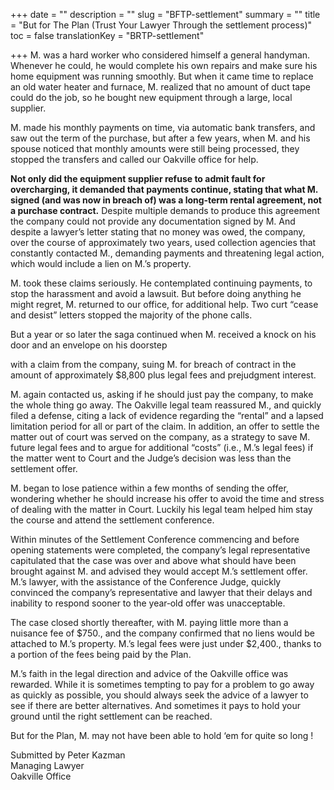 +++
date = ""
description = ""
slug = "BFTP-settlement"
summary = ""
title = "But for The Plan (Trust Your Lawyer Through the settlement process)"
toc = false
translationKey = "BRTP-settlement"

+++
M. was a hard worker who considered himself a general handyman. Whenever he could, he would complete his own repairs and make sure his home equipment was running smoothly. But when it came time to replace an old water heater and furnace, M. realized that no amount of duct tape could do the job, so he bought new equipment through a large, local supplier.

M. made his monthly payments on time, via automatic bank transfers, and saw out the term of the purchase, but after a few years, when M. and his spouse noticed that monthly amounts were still being processed, they stopped the transfers and called our Oakville office for help.

**Not only did the equipment supplier refuse to admit fault for overcharging, it demanded that payments continue, stating that what M. signed (and was now in breach of) was a long‐term rental agreement, not a purchase contract.** Despite multiple demands to produce this agreement the company could not provide any documentation signed by M. And despite a lawyer’s letter stating that no money was owed, the company, over the course of approximately two years, used collection agencies that constantly contacted M., demanding payments and threatening legal action, which would include a lien on M.’s property.

M. took these claims seriously. He contemplated continuing payments, to stop the harassment and avoid a lawsuit. But before doing anything he might regret, M. returned to our office, for additional help. Two curt “cease and desist” letters stopped the majority of the phone calls.

But a year or so later the saga continued when M. received a knock on his door and an envelope on his doorstep

with a claim from the company, suing M. for breach of contract in the amount of approximately $8,800 plus legal fees and prejudgment interest.

M. again contacted us, asking if he should just pay the company, to make the whole thing go away. The Oakville legal team reassured M., and quickly filed a defense, citing a lack of evidence regarding the “rental” and a lapsed limitation period for all or part of the claim. In addition, an offer to settle the matter out of court was served on the company, as a strategy to save M. future legal fees and to argue for additional “costs” (i.e., M.’s legal fees) if the matter went to Court and the Judge’s decision was less than the settlement offer.

M. began to lose patience within a few months of sending the offer, wondering whether he should increase his offer to avoid the time and stress of dealing with the matter in Court. Luckily his legal team helped him stay the course and attend the settlement conference.

Within minutes of the Settlement Conference commencing and before opening statements were completed, the company’s legal representative capitulated that the case was over and above what should have been brought against M. and advised they would accept M.’s settlement offer. M.’s lawyer, with the assistance of the Conference Judge, quickly convinced the company’s representative and lawyer that their delays and inability to respond sooner to the year‐old offer was unacceptable.

The case closed shortly thereafter, with M. paying little more than a nuisance fee of $750., and the company confirmed that no liens would be attached to M.’s property. M.’s legal fees were just under $2,400., thanks to a portion of the fees being paid by the Plan.

M.’s faith in the legal direction and advice of the Oakville office was rewarded. While it is sometimes tempting to pay for a problem to go away as quickly as possible, you should always seek the advice of a lawyer to see if there are better alternatives. And sometimes it pays to hold your ground until the right settlement can be reached.

But for the Plan, M. may not have been able to hold ‘em for quite so long !

Submitted by Peter Kazman  
Managing Lawyer  
Oakville Office